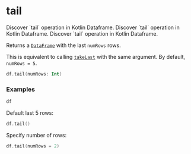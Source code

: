 # tail


<web-summary>
Discover `tail` operation in Kotlin Dataframe.
</web-summary>

<card-summary>
Discover `tail` operation in Kotlin Dataframe.
</card-summary>

<link-summary>
Discover `tail` operation in Kotlin Dataframe.
</link-summary>

<!---IMPORT org.jetbrains.kotlinx.dataframe.samples.api.info.TailSamples-->

Returns a [`DataFrame`](DataFrame.md) with the last `numRows` rows.

This is equivalent to calling [`takeLast`](sliceRows.md#takelast) with the same argument. By default, `numRows = 5`.

```kotlin
df.tail(numRows: Int)
```

### Examples

<!---FUN notebook_test_tail_1-->

```kotlin
df
```

<!---END-->
<inline-frame src="./resources/notebook_test_tail_1.html" width="100%" height="500px"></inline-frame>

Default last 5 rows:
<!---FUN notebook_test_tail_2-->

```kotlin
df.tail()
```

<!---END-->
<inline-frame src="./resources/notebook_test_tail_2.html" width="100%" height="500px"></inline-frame>

Specify number of rows:
<!---FUN notebook_test_tail_3-->

```kotlin
df.tail(numRows = 2)
```

<!---END-->
<inline-frame src="./resources/notebook_test_tail_3.html" width="100%" height="500px"></inline-frame>
